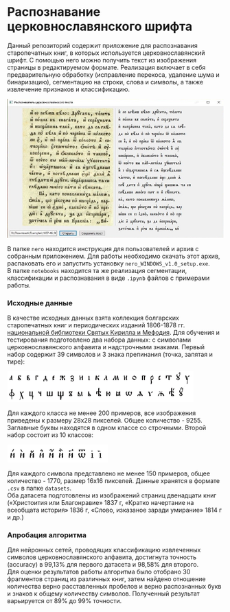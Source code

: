 # Распознавание церковнославянского шрифта

Данный репозиторий содержит приложение для распознавания старопечатных книг, в которых используется церковнославянский шрифт. С помощью него можно получить текст из изображения страницы в редактируемом формате. Реализация включает в себя предварительную обработку (исправление перекоса, удаление шума и бинаризацию), сегментацию на строки, слова и символы, а также извлечение признаков и классификацию.

![Приложение](/images/program.JPG)

В папке `nero` находится инструкция для пользователей и архив с собранным приложением. Для работы необходимо скачать этот архив, распаковать его и запустить установку `nero_WINDOWS_v1.0_setup.exe`.  
В папке `notebooks` находится та же реализация сегментации, классификации и распознавания в виде `.ipynb` файлов с примерами работы.

### Исходные данные

В качестве исходных данных взята коллекция болгарских старопечатных книг и периодических изданий 1806-1878 гг. [национальной библиотеки Святых Кирилла и Мефодия](https://www.nationallibrary.bg/www/our-collections/). 
Для обучения и тестирования подготовлено два набора данных: с символами церковнославянского алфавита и надстрочными знаками. Первый набор содержит 39 символов и 3 знака препинания (точка, запятая и тире):

![Первый набор](/images/letters.png)

Для каждого класса не менее 200 примеров, все изображения приведены к размеру 28х28 пикселей. Общее количество - 9255. Заглавные буквы находятся в одном классе со строчными.
Второй набор состоит из 10 классов:

![Второй набор](/images/superscripts.png)

Для каждого символа представлено не менее 150 примеров, общее количество - 1770, размер 16х16 пикселей.
Данные хранятся в формате `.csv` в папке `datasets`.  
Оба датасета подготовлены из изображений страниц двенадцати книг («Христоития или Благонравие» 1837 г, «Кратко начертание на всеобщата история» 1836 г, «Слово, изказаное заради умирание» 1814 г и др.)

### Апробация алгоритма

Для нейронных сетей, проводящих классификацию извлеченных символов церковнославянского алфавита, достигнута точность (accuracy) в 99,13% для первого датасета и 98,58% для второго.  
Для оценки результатов работы алгоритма было отобрано 30 фрагментов страниц из различных книг, затем найдено отношение количества верно расставленных пробелов и верно распознанных букв и знаков к общему количеству символов. Полученный результат варьируется от 89% до 99% точности.
